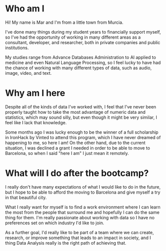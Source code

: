 # Who am I

Hi! My name is Mar and I'm from a little town from Murcia. 

I've done many things during my student years to financially support myself, so I've had the opportunity of working in many different areas as a consultant, developer, and researcher, both in private companies and public institutions.

My studies range from Advance Databases Administration to AI applied to medicine and even Natural Language Processing, so I feel lucky to have had the chance of working with many different types of data, such as audio, image, video, and text.


# Why am I here

Despite all of the kinds of data I've worked with, I feel that I've never been properly taught how to take the most advantage of numeric data and statistics, which may sound silly, but even though it might be very similar, I feel like I lack that knowledge. 

Some months ago I was lucky enough to be the winner of a full scholarship in IronHack by Vinted to attend this program, which I have never dreamed of happening to me, so here I am! On the other hand, due to the current situation, I was declined a grant I needed in order to be able to move to Barcelona, so when I said "here I am" I just mean it remotely.


# What will I do after the bootcamp?

I really don't have many expectations of what I would like to do in the future, but I hope to be able to afford the moving to Barcelona and give myself a try in that beautiful city. 

What I really want for myself is to find a work environment where I can learn the most from the people that surround me and hopefully I can do the same thing for them. I'm really passionate about working with data so I have no preferences set on which industry I'd like to join. 

As a further goal, I'd really like to be part of a team where we can create, research, or improve something that leads to an impact in society, and I thing Data Analysis really is the right path of achieving that. 

